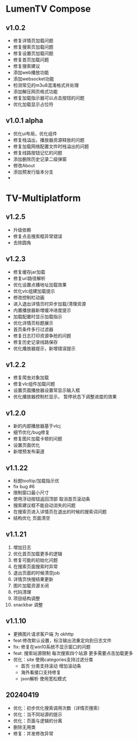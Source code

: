 # LumenTV Compose
## v1.0.2
- 修复详情页加载问题
- 修复搜索页加载问题
- 修复设置页加载问题
- 修复首页加载问题
- 修复搜索建议
- 添加web播放功能
- 添加websocket功能
- 检测常见的m3u8混淆格式并处理
- 添加解压网页格式功能
- 修复加载指示器可以点击按钮的问题
- 优化加载显示占位符
## v1.0.1 alpha
- 优化ui布局，优化组件
- 修复栈溢出，播放器资源释放的问题
- 修复加载网络配置文件时栈溢出的问题
- 修复线路按钮记忆的问题
- 添加删除历史记录二级弹窗
- 修改About
- 添加预发行版本分支
- 
# TV-Multiplatform
## v1.2.5
- 升级依赖
- 修复点击搜索框异常错误
- 去除圆角
## v1.2.3
- 修复缓存jar加载
- 修复url路径解析
- 优化设置点播地址加载效果
- 优化vlc组建加载提示
- 修改控制栏动画
- 进入退出详情页时异步加载/清理资源
- 内置播放器新增缓冲进度提示
- 加载配置时显示加载指示
- 优化详情页标题展示
- 首页条件多行过滤器
- 修复日志打印资源争抢的问题
- 修复历史记录线路保存
- 优化播放器提示，新增错误提示
## v1.2.2
- 修复爬虫对象加载
- 修复vlc组件加载问题
- 设置页面播放器设置常显示输入框
- 优化播放器控制栏显示， 暂停状态下调整进度的效果
## v1.2.0
- 新的内部播放器基于vlcj
- 细节优化/bug修复
- 修复图片加载卡顿的问题
- 设置页面优化
- 新增预发布渠道
## v1.1.22
- 标题tooltip/加载指示优
- fix bug #6
- 限制窗口最小尺寸
- 使用浮动按钮返回顶部 取消首页滚动条
- 搜索建议框不能自动消失的问题
- 在搜索页进入详情页在退出的时候的搜索词问题
- 结构优化 页面清空
## v1.1.21
1. 增加日志
2. 优化首页加载更多的逻辑
3. 修复可能的初始化问题
4. 在搜索页面搜索时异常
5. 退出页面的时候清空job
6. 详情页快搜结果更新
7. 图片加载资源关闭
8. 代码清理
9. 项目结构调整
10. snackbar 调整
## v1.1.10
- 更换图片请求客户端 为 okhttp
- feat:修改默认设置，标注输出流重定向到日志文件
- fix: 修复在win10系统不显示窗口的问题
- feat: 搜索站源限制 每次搜索四个站源 更多需要点击加载更多
- 优化：site 使用categories支持过滤分类
  - 首页 分类支持滚动 增加滚动条 
  - 海外看接口支持修复
  - json解析 使用宽松模式
## 20240419
- 优化：初步优化搜索调用次数（详情页搜索）
- 优化：当不同站源的提示
- 优化：页面与逻辑的分离
- 删除无用类
- 修复：并发修改异常